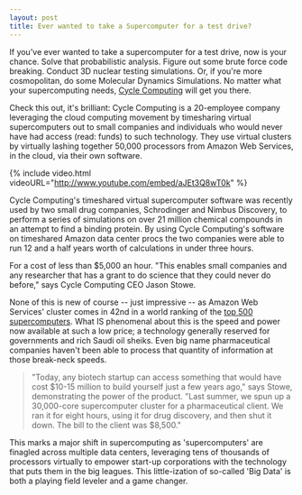 ```yaml
---
layout: post
title: Ever wanted to take a Supercomputer for a test drive?
---
```

If you've ever wanted to take a supercomputer for a test drive, now is your chance. Solve that probabilistic analysis. Figure out some brute force code breaking. Conduct 3D nuclear testing simulations. Or, if you're more cosmopolitan, do some Molecular Dynamics Simulations. No matter what your supercomputing needs, <a href="http://cyclecomputing.com/">Cycle Computing</a> will get you there. 

Check this out, it's brilliant: Cycle Computing is a 20-employee company leveraging the cloud computing movement by timesharing virtual supercomputers out to small companies and individuals who would never have had access (read: funds) to such technology. They use virtual clusters by virtually lashing together 50,000 processors from Amazon Web Services, in the cloud, via their own software.

{% include video.html videoURL="http://www.youtube.com/embed/aJEt3Q8wT0k" %}

Cycle Computing's timeshared virtual supercomputer software was recently used by two small drug companies, Schrodinger and Nimbus Discovery, to perform a series of simulations on over 21 million chemical compounds  in an attempt to find a binding protein. By using Cycle Computing's software on timeshared Amazon data center procs the two companies were able to run 12 and a half years worth of calculations in under three hours. 

For a cost of less than $5,000 an hour. "This enables small companies and any researcher that has a grant to do science that they could never do before," says Cycle Computing CEO Jason Stowe.

None of this is new of course -- just impressive -- as Amazon Web Services' cluster comes in 42nd in a world ranking of the <a href="http://www.top500.org/list/2011/11/100">top 500 supercomputers</a>. What IS phenomenal about this is the speed and power now available at such a low price; a technology generally reserved for governments and rich Saudi oil sheiks. Even big name pharmaceutical companies haven't been able to process that quantity of information at those break-neck speeds.

> "Today, any biotech startup can access something that would have cost $10-15 million to build yourself just a few years ago,"  says Stowe, demonstrating the power of the product. "Last summer, we spun up a 30,000-core supercomputer cluster for a pharmaceutical client. We ran it for eight hours, using it for drug discovery, and then shut it down. The bill to the client was $8,500."

This marks a major shift in supercomputing as 'supercomputers' are finagled across multiple data centers, leveraging tens of thousands of processors virtually to empower start-up corporations with the technology that puts them in the big leagues. This little-ization of so-called 'Big Data' is both a playing field leveler and a game changer.
